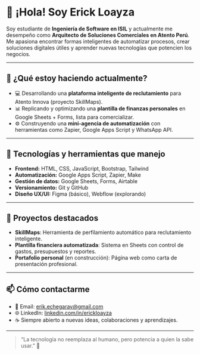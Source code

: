 # 👋 ¡Hola! Soy Erick Loayza

Soy estudiante de **Ingeniería de Software en ISIL** y actualmente me desempeño como **Arquitecto de Soluciones Comerciales en Atento Perú**. Me apasiona encontrar formas inteligentes de automatizar procesos, crear soluciones digitales útiles y aprender nuevas tecnologías que potencien los negocios.

---

## 🚀 ¿Qué estoy haciendo actualmente?

- 💻 Desarrollando una **plataforma inteligente de reclutamiento** para Atento Innova (proyecto SkillMaps).
- 📊 Replicando y optimizando una **plantilla de finanzas personales** en Google Sheets + Forms, lista para comercializar.
- ⚙️ Construyendo una **mini-agencia de automatización** con herramientas como Zapier, Google Apps Script y WhatsApp API.

---

## 🧠 Tecnologías y herramientas que manejo

- **Frontend:** HTML, CSS, JavaScript, Bootstrap, Tailwind
- **Automatización:** Google Apps Script, Zapier, Make
- **Gestión de datos:** Google Sheets, Forms, Airtable
- **Versionamiento:** Git y GitHub
- **Diseño UX/UI:** Figma (básico), Webflow (explorando)

---

## 📂 Proyectos destacados

- **SkillMaps**: Herramienta de perfilamiento automático para reclutamiento inteligente.
- **Plantilla financiera automatizada**: Sistema en Sheets con control de gastos, presupuestos y reportes.
- **Portafolio personal** (en construcción): Página web como carta de presentación profesional.

---

## 📫 Cómo contactarme

- 📧 Email: erik.echegaray@gmail.com  
- 🌐 LinkedIn: [linkedin.com/in/erickloayza](https://www.linkedin.com/in/jesus-loayza/)  
- ☕ Siempre abierto a nuevas ideas, colaboraciones y aprendizajes.

---

> “La tecnología no reemplaza al humano, pero potencia a quien la sabe usar.” 🚀
